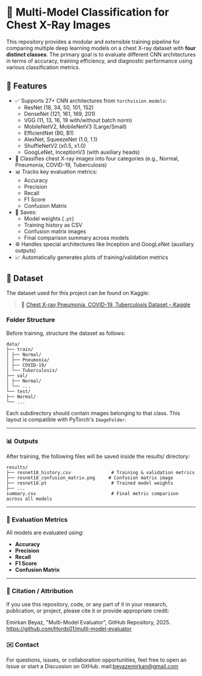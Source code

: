 # 🧠 Multi-Model Classification for Chest X-Ray Images

This repository provides a modular and extensible training pipeline for comparing multiple deep learning models on a chest X-ray dataset with **four distinct classes**. The primary goal is to evaluate different CNN architectures in terms of accuracy, training efficiency, and diagnostic performance using various classification metrics.

## 📌 Features

- ✅ Supports 27+ CNN architectures from `torchvision.models`:
  - ResNet (18, 34, 50, 101, 152)
  - DenseNet (121, 161, 169, 201)
  - VGG (11, 13, 16, 19 with/without batch norm)
  - MobileNetV2, MobileNetV3 (Large/Small)
  - EfficientNet (B0, B1)
  - AlexNet, SqueezeNet (1.0, 1.1)
  - ShuffleNetV2 (x0.5, x1.0)
  - GoogLeNet, InceptionV3 (with auxiliary heads)
- 🏥 Classifies chest X-ray images into four categories (e.g., Normal, Pneumonia, COVID-19, Tuberculosis)
- 📊 Tracks key evaluation metrics:
  - Accuracy
  - Precision
  - Recall
  - F1 Score
  - Confusion Matrix
- 💾 Saves:
  - Model weights (`.pt`)
  - Training history as CSV
  - Confusion matrix images
  - Final comparison summary across models
- ⚙️ Handles special architectures like Inception and GoogLeNet (auxiliary outputs)
- 📈 Automatically generates plots of training/validation metrics

## 📂 Dataset

The dataset used for this project can be found on Kaggle:

> 🔗 [Chest X-ray Pneumonia, COVID-19, Tuberculosis Dataset – Kaggle](https://www.kaggle.com/)

### Folder Structure

Before training, structure the dataset as follows:
```
data/
├── train/
│ ├── Normal/
│ ├── Pneumonia/
│ ├── COVID-19/
│ └── Tuberculosis/
├── val/
│ ├── Normal/
│ └── ...
└── test/
├── Normal/
└── ...
```
Each subdirectory should contain images belonging to that class. This layout is compatible with PyTorch's `ImageFolder`.

---


### 📊 Outputs

After training, the following files will be saved inside the results/ directory:
```
results/
├── resnet18_history.csv               # Training & validation metrics
├── resnet18_confusion_matrix.png     # Confusion matrix image
├── resnet18.pt                        # Trained model weights
├── ...
summary.csv                            # Final metric comparison across all models
```
---

### 🧪 Evaluation Metrics

All models are evaluated using:

- **Accuracy**
- **Precision**
- **Recall**
- **F1 Score**
- **Confusion Matrix**
---


### 🧾 Citation / Attribution
If you use this repository, code, or any part of it in your research, publication, or project, please cite it or provide appropriate credit:

Emirkan Beyaz, "Multi-Model Evaluator", GitHub Repository, 2025.  
https://github.com/Hords01/multi-model-evaluator

### ✉️ Contact
For questions, issues, or collaboration opportunities, feel free to open an Issue or start a Discussion on GitHub. mail:beyazemirkan@gmail.com
